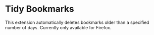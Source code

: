 # Tidy Bookmarks

This extension automatically deletes bookmarks older than a specified number of days. Currently only available for Firefox.

